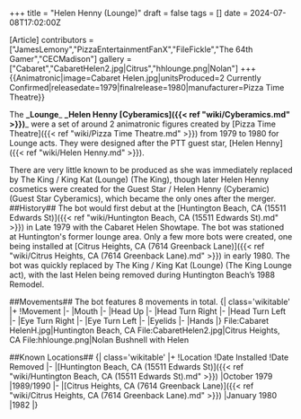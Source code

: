 +++
title = "Helen Henny (Lounge)"
draft = false
tags = []
date = 2024-07-08T17:02:00Z

[Article]
contributors = ["JamesLemony","PizzaEntertainmentFanX","FileFickle","The 64th Gamer","CECMadison"]
gallery = ["Cabaret","CabaretHelen2.jpg|Citrus","hhlounge.png|Nolan"]
+++
{{Animatronic|image=Cabaret Helen.jpg|unitsProduced=2 Currently Confirmed|releasedate=1979|finalrelease=1980|manufacturer=Pizza Time Theatre}}

The **_Lounge**_ **_Helen Henny [Cyberamics]({{< ref "wiki/Cyberamics.md" >}})**_ were a set of around 2 animatronic figures created by [Pizza Time Theatre]({{< ref "wiki/Pizza Time Theatre.md" >}}) from 1979 to 1980 for Lounge acts. They were designed after the PTT guest star, [Helen Henny]({{< ref "wiki/Helen Henny.md" >}}).

There are very little known to be produced as she was immediately replaced by The King / King Kat (Lounge) (The King), though later Helen Henny cosmetics were created for the Guest Star / Helen Henny (Cyberamic) (Guest Star Cyberamics), which became the only ones after the merger.
##History##
The bot would first debut at the [Huntington Beach, CA (15511 Edwards St)]({{< ref "wiki/Huntington Beach, CA (15511 Edwards St).md" >}}) in Late 1979 with the Cabaret Helen Showtape. The bot was stationed at Huntington's former lounge area. Only a few more bots were created, one being installed at [Citrus Heights, CA (7614 Greenback Lane)]({{< ref "wiki/Citrus Heights, CA (7614 Greenback Lane).md" >}}) in early 1980. The bot was quickly replaced by The King / King Kat (Lounge) (The King Lounge act), with the last Helen being removed during Huntington Beach’s 1988 Remodel. 

##Movements##
The bot features 8 movements in total.
{| class='wikitable'
|+
!Movement
|-
|Mouth
|-
|Head Up
|-
|Head Turn Right 
|-
|Head Turn Left
|-
|Eye Turn Right
|-
|Eye Turn Left
|-
|Eyelids
|-
|Hands
|}
<gallery>
File:Cabaret HelenH.jpg|Huntington Beach, CA
File:CabaretHelen2.jpg|Citrus Heights, CA
File:hhlounge.png|Nolan Bushnell with Helen
</gallery>

##Known Locations##
{| class='wikitable'
|+
!Location
!Date Installed
!Date Removed
|-
|[Huntington Beach, CA (15511 Edwards St)]({{< ref "wiki/Huntington Beach, CA (15511 Edwards St).md" >}})
|October 1979
|1989/1990
|-
|[Citrus Heights, CA (7614 Greenback Lane)]({{< ref "wiki/Citrus Heights, CA (7614 Greenback Lane).md" >}})
|January 1980
|1982
|}
